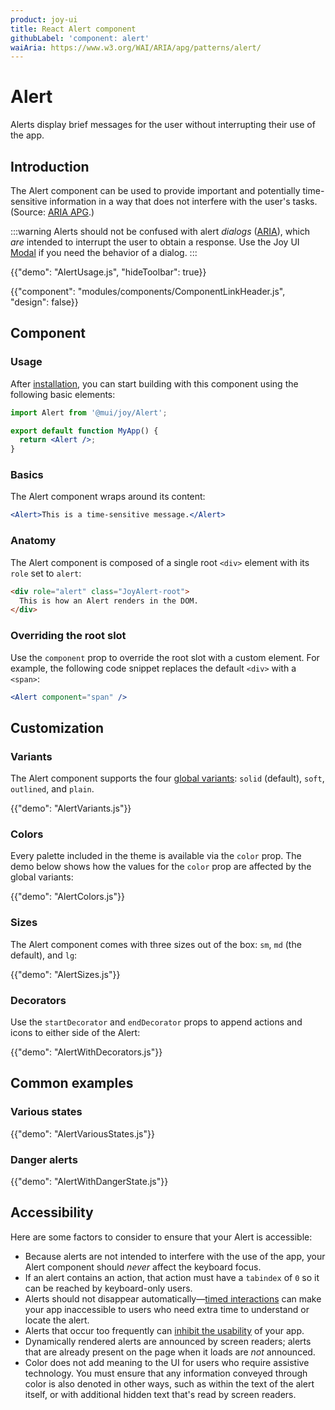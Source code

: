 ```yaml
---
product: joy-ui
title: React Alert component
githubLabel: 'component: alert'
waiAria: https://www.w3.org/WAI/ARIA/apg/patterns/alert/
---
```


# Alert

<p class="description">Alerts display brief messages for the user without interrupting their use of the app.</p>

## Introduction

The Alert component can be used to provide important and potentially time-sensitive information in a way that does not interfere with the user's tasks. (Source: [ARIA APG](https://www.w3.org/WAI/ARIA/apg/patterns/alert/).)

:::warning
Alerts should not be confused with alert _dialogs_ ([ARIA](https://www.w3.org/WAI/ARIA/apg/patterns/alertdialog/)), which _are_ intended to interrupt the user to obtain a response.
Use the Joy UI [Modal](https://mui.com/joy-ui/react-modal/) if you need the behavior of a dialog.
:::

{{"demo": "AlertUsage.js", "hideToolbar": true}}

{{"component": "modules/components/ComponentLinkHeader.js", "design": false}}

## Component

### Usage

After [installation](/joy-ui/getting-started/installation/), you can start building with this component using the following basic elements:

```jsx
import Alert from '@mui/joy/Alert';

export default function MyApp() {
  return <Alert />;
}
```

### Basics

The Alert component wraps around its content:

```jsx
<Alert>This is a time-sensitive message.</Alert>
```

### Anatomy

The Alert component is composed of a single root `<div>` element with its `role` set to `alert`:

```html
<div role="alert" class="JoyAlert-root">
  This is how an Alert renders in the DOM.
</div>
```

### Overriding the root slot

Use the `component` prop to override the root slot with a custom element.
For example, the following code snippet replaces the default `<div>` with a `<span>`:

```jsx
<Alert component="span" />
```

## Customization

### Variants

The Alert component supports the four [global variants](/joy-ui/main-features/global-variants/): `solid` (default), `soft`, `outlined`, and `plain`.

{{"demo": "AlertVariants.js"}}

### Colors

Every palette included in the theme is available via the `color` prop.
The demo below shows how the values for the `color` prop are affected by the global variants:

{{"demo": "AlertColors.js"}}

### Sizes

The Alert component comes with three sizes out of the box: `sm`, `md` (the default), and `lg`:

{{"demo": "AlertSizes.js"}}

### Decorators

Use the `startDecorator` and `endDecorator` props to append actions and icons to either side of the Alert:

{{"demo": "AlertWithDecorators.js"}}

## Common examples

### Various states

{{"demo": "AlertVariousStates.js"}}

### Danger alerts

{{"demo": "AlertWithDangerState.js"}}

## Accessibility

Here are some factors to consider to ensure that your Alert is accessible:

- Because alerts are not intended to interfere with the use of the app, your Alert component should _never_ affect the keyboard focus.
- If an alert contains an action, that action must have a `tabindex` of `0` so it can be reached by keyboard-only users.
- Alerts should not disappear automatically—[timed interactions](https://www.w3.org/TR/UNDERSTANDING-WCAG20/time-limits-no-exceptions.html) can make your app inaccessible to users who need extra time to understand or locate the alert.
- Alerts that occur too frequently can [inhibit the usability](https://www.w3.org/TR/UNDERSTANDING-WCAG20/time-limits-postponed.html) of your app.
- Dynamically rendered alerts are announced by screen readers; alerts that are already present on the page when it loads are _not_ announced.
- Color does not add meaning to the UI for users who require assistive technology. You must ensure that any information conveyed through color is also denoted in other ways, such as within the text of the alert itself, or with additional hidden text that's read by screen readers.
